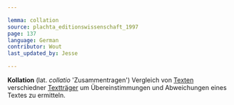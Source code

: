 ```yaml
---

lemma: collation
source: plachta_editionswissenschaft_1997
page: 137
language: German
contributor: Wout
last_updated_by: Jesse

---
```


**Kollation** (lat. _collatio_ 'Zusammentragen') Vergleich von [Texten](text.html) verschiedner [Textträger](textCarrier.html) um Übereinstimmungen und Abweichungen eines Textes zu ermitteln.
